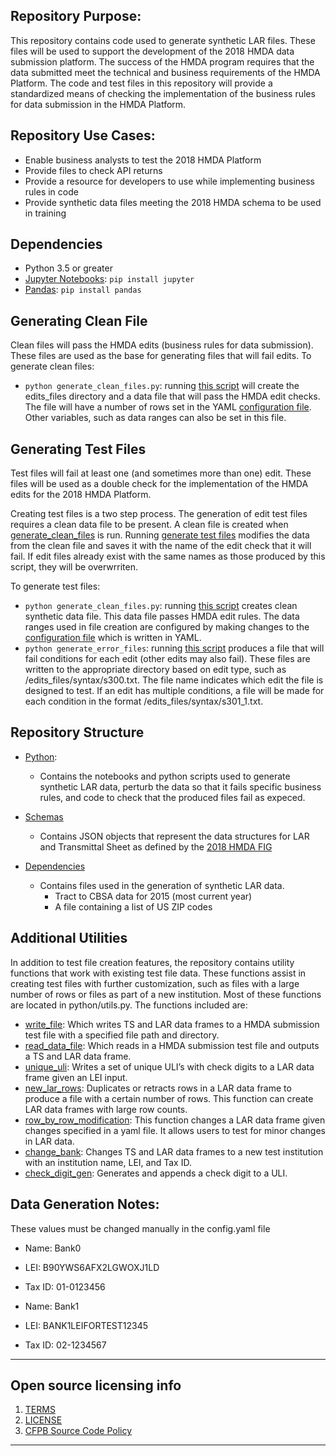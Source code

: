 ## Repository Purpose:
This repository contains code used to generate synthetic LAR files. These files will be used to support the development of the 2018 HMDA data submission platform. The success of the HMDA program requires that the data submitted meet the technical and business requirements of the HMDA Platform. The code and test files in this repository will provide a standardized means of checking the implementation of the business rules for data submission in the HMDA Platform.

## Repository Use Cases:
- Enable business analysts to test the 2018 HMDA Platform
- Provide files to check API returns
- Provide a resource for developers to use while implementing business rules in code
- Provide synthetic data files meeting the 2018 HMDA schema to be used in training


## Dependencies
- Python 3.5 or greater
- [Jupyter Notebooks](http://jupyter.org/): `pip install jupyter`
- [Pandas](http://pandas.pydata.org/): `pip install pandas`

## Generating Clean File
Clean files will pass the HMDA edits (business rules for data submission). These files are used as the base for generating files that will fail edits.
To generate clean files:
- `python generate_clean_files.py`: running [this script](https://github.com/cfpb/hmda-test-files/blob/master/python/generate_clean_files.py) will create the edits_files directory and a data file that will pass the HMDA edit checks. The file will have a number of rows set in the YAML [configuration file](https://github.com/cfpb/hmda-test-files/blob/master/python/config.yaml). Other variables, such as data ranges can also be set in this file.

## Generating Test Files
Test files will fail at least one (and sometimes more than one) edit. These files will be used as a double check for the implementation of the HMDA edits for the 2018 HMDA Platform. 

Creating test files is a two step process. The generation of edit test files requires a clean data file to be present. A clean file is created when [generate_clean_files](https://github.com/cfpb/hmda-test-files/blob/master/python/generate_clean_files.py) is run. Running [generate test files](https://github.com/cfpb/hmda-test-files/blob/master/python/generate_error_files.py) modifies the data from the clean file and saves it with the name of the edit check that it will fail. If edit files already exist with the same names as those produced by this script, they will be overwrriten.

To generate test files:
- `python generate_clean_files.py`: running [this script](https://github.com/cfpb/hmda-test-files/blob/master/python/generate_clean_files.py) creates clean synthetic data file. This data file passes HMDA edit rules. The data ranges used in file creation are configured by making changes to the [configuration file](https://github.com/cfpb/hmda-test-files/blob/master/python/config.yaml) which is written in YAML.
- `python generate_error_files`: running [this script](https://github.com/cfpb/hmda-test-files/blob/master/python/generate_error_files.py) produces a file that will fail conditions for each edit (other edits may also fail). These files are written to the appropriate directory based on edit type, such as /edits_files/syntax/s300.txt. The file name indicates which edit the file is designed to test. If an edit has multiple conditions, a file will be made for each condition in the format /edits_files/syntax/s301_1.txt.

## Repository Structure
- [Python](https://github.com/Kibrael/2018_test_files/tree/master/python):
    - Contains the notebooks and python scripts used to generate synthetic LAR data, perturb the data so that it fails specific business rules, and code to check that the produced files fail as expeced.

- [Schemas](https://github.com/Kibrael/2018_test_files/tree/master/schemas)
    - Contains JSON objects that represent the data structures for LAR and Transmittal Sheet as defined by the [2018 HMDA FIG](https://www.consumerfinance.gov/data-research/hmda/static/for-filers/2018/2018-HMDA-FIG.pdf)

- [Dependencies](https://github.com/Kibrael/2018_test_files/tree/master/dependancies)
    - Contains files used in the generation of synthetic LAR data.
        - Tract to CBSA data for 2015 (most current year)
        - A file containing a list of US ZIP codes

## Additional Utilities
In addition to test file creation features, the repository contains utility functions that work with existing test file data. These functions assist in creating test files with further customization, such as files with a large number of rows or files as part of a new institution. Most of these functions are located in python/utils.py. The functions included are:
- [write_file](https://github.com/cfpb/hmda-test-files/blob/ce12748672f83bd7ead396ccf0ed395dbb02a29a/python/utils.py#L23): Which writes TS and LAR data frames to a HMDA submission test file with a specified file path and directory. 
- [read_data_file](https://github.com/cfpb/hmda-test-files/blob/ce12748672f83bd7ead396ccf0ed395dbb02a29a/python/utils.py#L60): Which reads in a HMDA submission test file and outputs a TS and LAR data frame. 
- [unique_uli](https://github.com/cfpb/hmda-test-files/blob/ce12748672f83bd7ead396ccf0ed395dbb02a29a/python/utils.py#L83): Writes a set of unique ULI’s with check digits to a LAR data frame given an LEI input. 
- [new_lar_rows](https://github.com/cfpb/hmda-test-files/blob/ce12748672f83bd7ead396ccf0ed395dbb02a29a/python/utils.py#L111): Duplicates or retracts rows in a LAR data frame to produce a file with a certain number of rows. This function can create LAR data frames with large row counts. 
- [row_by_row_modification](https://github.com/cfpb/hmda-test-files/blob/ce12748672f83bd7ead396ccf0ed395dbb02a29a/python/utils.py#L147): This function changes a LAR data frame given changes specified in a yaml file. It allows users to test for minor changes in LAR data.
- [change_bank](https://github.com/cfpb/hmda-test-files/blob/ce12748672f83bd7ead396ccf0ed395dbb02a29a/python/utils.py#L165): Changes TS and LAR data frames to a new test institution with an institution name, LEI, and Tax ID. 
- [check_digit_gen](https://github.com/cfpb/hmda-test-files/blob/ce12748672f83bd7ead396ccf0ed395dbb02a29a/python/utils.py#L201): Generates and appends a check digit to a ULI.   


## Data Generation Notes:
These values must be changed manually in the config.yaml file
- Name: Bank0
- LEI: B90YWS6AFX2LGWOXJ1LD
- Tax ID: 01-0123456

- Name: Bank1
- LEI: BANK1LEIFORTEST12345
- Tax ID: 02-1234567

----
## Open source licensing info
1. [TERMS](TERMS.md)
2. [LICENSE](https://github.com/cfpb/hmda-platform/blob/master/LICENSE)
3. [CFPB Source Code Policy](https://github.com/cfpb/source-code-policy/)
----
